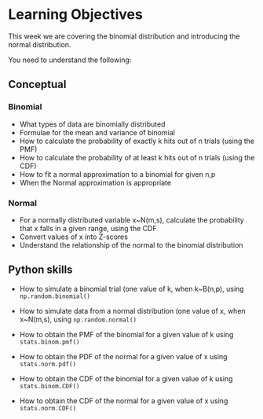 # Learning Objectives

This week we are covering the binomial distribution and introducing
the normal distribution.

You need to understand the following:

## Conceptual

### Binomial
* What types of data are binomially distributed
* Formulae for the mean and variance of binomial
* How to calculate the probability of exactly k hits out of n trials
(using the PMF)
* How to calculate the probability of at least k hits out of n
trials (using the CDF)
* How to fit a normal approximation to a binomial for given n,p
* When the Normal approximation is appropriate

### Normal
* For a normally distributed variable x~N(m,s), calculate the
probability that x falls in a given range, using the CDF
* Convert values of x into Z-scores
* Understand the relationship of the normal to the binomial distribution


## Python skills 
* How to simulate a binomial trial (one value of k, when k~B(n,p), using
`np.random.binomial()`
* How to simulate data from a normal distribution (one value of x, when
x~N(m,s), using `np.random.normal()`



* How to obtain the PMF of the binomial for a given value of k using
`stats.binom.pmf()`
* How to obtain the PDF of the normal for a given value of x using
`stats.norm.pdf()`
* How to obtain the CDF of the binomial for a given value of k using
`stats.binom.CDF()`
* How to obtain the CDF of the normal for a given value of x using
`stats.norm.CDF()`

